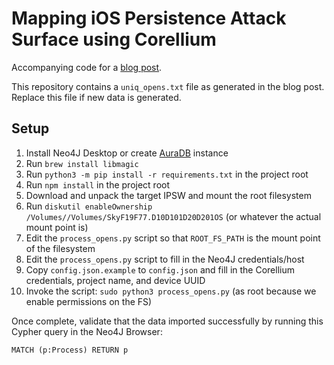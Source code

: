 # Mapping iOS Persistence Attack Surface using Corellium

Accompanying code for a [blog post](https://www.corellium.com/blog/mapping-ios-persistence).

This repository contains a `uniq_opens.txt` file as generated in the blog post. Replace this file if new data is generated.

## Setup

1. Install Neo4J Desktop or create [AuraDB](https://neo4j.com/cloud/platform/aura-graph-database/) instance
2. Run `brew install libmagic`
3. Run `python3 -m pip install -r requirements.txt` in the project root
4. Run `npm install` in the project root
5. Download and unpack the target IPSW and mount the root filesystem
6. Run `diskutil enableOwnership /Volumes//Volumes/SkyF19F77.D10D101D20D201OS` (or whatever the actual mount point is)
7. Edit the `process_opens.py` script so that `ROOT_FS_PATH` is the mount point of the filesystem
8. Edit the `process_opens.py` script to fill in the Neo4J credentials/host
9. Copy `config.json.example` to `config.json` and fill in the Corellium credentials, project name, and device UUID
10. Invoke the script: `sudo python3 process_opens.py` (as root because we enable permissions on the FS)

Once complete, validate that the data imported successfully by running this Cypher query in the Neo4J Browser:

```
MATCH (p:Process) RETURN p
```
